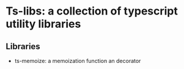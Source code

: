 # Ts-libs: a collection of typescript utility libraries

## Libraries
* ts-memoize: a memoization function an decorator
